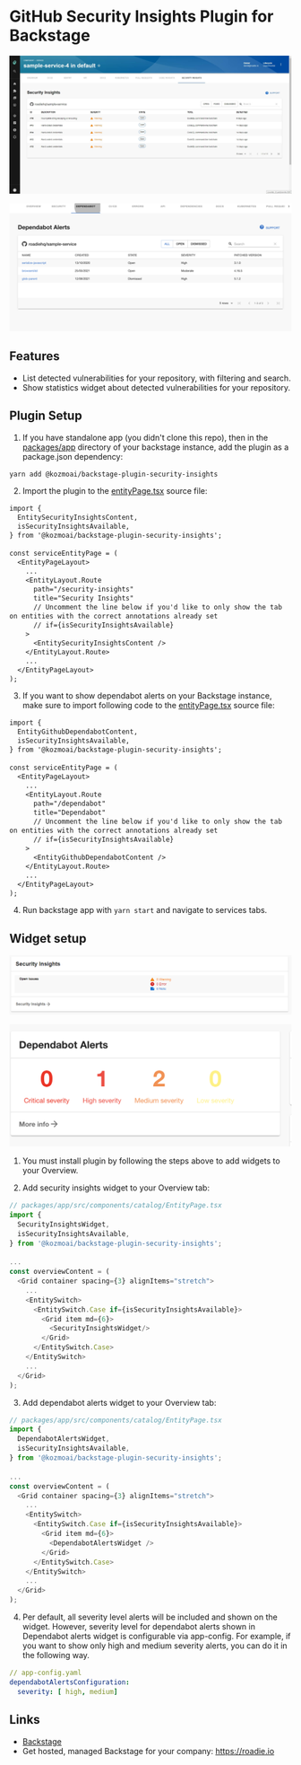 # GitHub Security Insights Plugin for Backstage

![a list of security alerts](./docs/roadie-backstage-security-plugin.jpg)

![a list of dependabot alerts](./docs/roadie-backstage-dependabot-alerts.png)

## Features

- List detected vulnerabilities for your repository, with filtering and search.
- Show statistics widget about detected vulnerabilities for your repository.

## Plugin Setup

1. If you have standalone app (you didn't clone this repo), then in the [packages/app](https://github.com/backstage/backstage/blob/master/packages/app/) directory of your backstage instance, add the plugin as a package.json dependency:

```bash
yarn add @kozmoai/backstage-plugin-security-insights
```

2. Import the plugin to the [entityPage.tsx](https://github.com/backstage/backstage/blob/master/packages/app/src/components/catalog/EntityPage.tsx) source file:

```tsx
import {
  EntitySecurityInsightsContent,
  isSecurityInsightsAvailable,
} from '@kozmoai/backstage-plugin-security-insights';

const serviceEntityPage = (
  <EntityPageLayout>
    ...
    <EntityLayout.Route
      path="/security-insights"
      title="Security Insights"
      // Uncomment the line below if you'd like to only show the tab on entities with the correct annotations already set
      // if={isSecurityInsightsAvailable}
    >
      <EntitySecurityInsightsContent />
    </EntityLayout.Route>
    ...
  </EntityPageLayout>
);
```

3. If you want to show dependabot alerts on your Backstage instance, make sure to import following code to the [entityPage.tsx](https://github.com/backstage/backstage/blob/master/packages/app/src/components/catalog/EntityPage.tsx) source file:

```tsx
import {
  EntityGithubDependabotContent,
  isSecurityInsightsAvailable,
} from '@kozmoai/backstage-plugin-security-insights';

const serviceEntityPage = (
  <EntityPageLayout>
    ...
    <EntityLayout.Route
      path="/dependabot"
      title="Dependabot"
      // Uncomment the line below if you'd like to only show the tab on entities with the correct annotations already set
      // if={isSecurityInsightsAvailable}
    >
      <EntityGithubDependabotContent />
    </EntityLayout.Route>
    ...
  </EntityPageLayout>
);
```

4. Run backstage app with `yarn start` and navigate to services tabs.

## Widget setup

![security insights widget](./docs/backstage-plugin-security-widget-1.png)

![dependabot alerts widget](./docs/roadie-backstage-dependabot-widget.png)

1. You must install plugin by following the steps above to add widgets to your Overview.

2. Add security insights widget to your Overview tab:

```ts
// packages/app/src/components/catalog/EntityPage.tsx
import {
  SecurityInsightsWidget,
  isSecurityInsightsAvailable,
} from '@kozmoai/backstage-plugin-security-insights';

...
const overviewContent = (
  <Grid container spacing={3} alignItems="stretch">
    ...
    <EntitySwitch>
      <EntitySwitch.Case if={isSecurityInsightsAvailable}>
        <Grid item md={6}>
          <SecurityInsightsWidget/>
        </Grid>
      </EntitySwitch.Case>
    </EntitySwitch>
    ...
  </Grid>
);

```

3. Add dependabot alerts widget to your Overview tab:

```ts
// packages/app/src/components/catalog/EntityPage.tsx
import {
  DependabotAlertsWidget,
  isSecurityInsightsAvailable,
} from '@kozmoai/backstage-plugin-security-insights';

...
const overviewContent = (
  <Grid container spacing={3} alignItems="stretch">
    ...
    <EntitySwitch>
      <EntitySwitch.Case if={isSecurityInsightsAvailable}>
        <Grid item md={6}>
          <DependabotAlertsWidget />
        </Grid>
      </EntitySwitch.Case>
    </EntitySwitch>
    ...
  </Grid>
);

```

4. Per default, all severity level alerts will be included and shown on the widget. However, severity level for dependabot alerts shown in Dependabot alerts widget is configurable via app-config. For example, if you want to show only high and medium severity alerts, you can do it in the following way.

```yaml
// app-config.yaml
dependabotAlertsConfiguration:
  severity: [ high, medium]
```

## Links

- [Backstage](https://backstage.io)
- Get hosted, managed Backstage for your company: https://roadie.io
